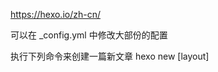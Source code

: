   https://hexo.io/zh-cn/

  可以在 _config.yml 中修改大部份的配置


执行下列命令来创建一篇新文章
hexo new [layout] <title>


安装主题
git submodule add https://github.com/jiangxiayun/hexo-theme-Anisina.git themes/Anisina2
主题配置修改后，Git push 到主题仓库

本项目主题参考
https://haojen.github.io/2017/05/09/Anisina-%E4%B8%AD%E6%96%87%E4%BD%BF%E7%94%A8%E6%95%99%E7%A8%8B/

https://blog.zhangruipeng.me/hexo-theme-icarus/2015/03/10/Table-of-Contents-Example/#toc


hexo server



 hexo clean && hexo g && hexo d
 以后在每次把博客写完后，执行一下这个命令就可以直接发布了



